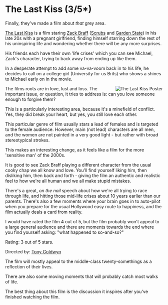 # The Last Kiss (3/5*)

Finally, they've made a film about *that* grey area.

<a class="item fn url" href="http://imdb.com/title/tt0434139/">The Last Kiss</a> is a film staring [Zack Braff][zb] ([Scrubs][scrubs] and [Garden State][gs]) in his late 20s with a pregnant girlfriend, finding himself starring down the rest of his uninspiring life and wondering whether there will be any more surprises.

His friends each have their own 'life crises' which you can see Michael, Zack's character, trying to back away from ending up like them.

In a desperate attempt to add some va-va-voom back in to his life, he decides to call on a college girl (University for us Brits) who shows a shines to Michael early on in the movie.

[zb]: http://imdb.com/name/nm0103785/
[gs]: http://imdb.com/title/tt0333766/
[scrubs]: http://imdb.com/title/tt0285403/


<!--more-->

<img alt="The Last Kiss Poster" style="float: right; padding-left: 20px" src="http://remysharp.com/wp-content/uploads/2006/11/the_last_kiss_poster.jpg" />
The films roots are in love, lust and loss.  The important issue, or question, it tries to address is: can you love someone enough to forgive them?

This is a particularly interesting area, because it's a minefield of conflict.  Yes, they did break your heart, but yes, you still love each other.

This particular genre of film usually stars a lead of females and is targeted to the female audience.  However, main (not lead) characters are all men, and the women are not painted in a very good light - but rather with broad stereotypical strokes.

This makes an interesting change, as it feels like a film for the more 'sensitive man' of the 2000s.

It is good to see Zack Braff playing a different character from the usual cooky chap we all know and love.  You'll find yourself liking him, then disliking him, then back and forth - giving the film an authentic and realistic feel to how we're all human and we all make stupid mistakes.

There's a great, *on the nail* speech about how we're all trying to race through life, and hitting those mid-life crises about 10 years earlier than our parents.  There's also a few moments where your brain goes in to auto-pilot when you prepare for the usual Hollywood easy route to happiness, and the film actually deals a card from reality.

I would have rated the film 4 out of 5, but the film probably won't appeal to a large general audience and there are moments towards the end where you find yourself asking: "what happened to so-and-so?"

Rating: <span class="rating">3</span> out of 5 stars.

Directed by: [Tony Goldwyn](http://imdb.com/name/nm0001282/)
<div class="summary">The film will mostly appeal to the middle-class twenty-somethings as a reflection of their lives.

There are also some moving moments that will probably catch most walks of life.

The best thing about this film is the discussion it inspires after you've finished watching the film.</div>